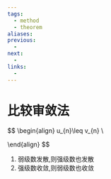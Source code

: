 ```yaml
---
tags:
  - method
  - theorem
aliases:
previous:
  - 
next:
  - 
links:
  -
---
```

# 比较审敛法
$$
\begin{align}
u_{n}\leq v_{n} \\

\end{align}
$$
1. 弱级数发散,则强级数也发散
2. 强级数收敛,则弱级数也收敛